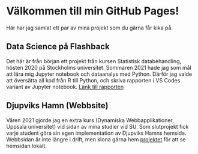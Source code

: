 # Välkommen till min GitHub Pages!

Här har jag samlat ett par av mina projekt som du gärna får kika på.

## Data Science på Flashback

Det här är från början ett projekt från kursen Statistisk databehandling, hösten 2020 på Stockholms universitet. Sommaren 2021 hade jag som mål att lära mig Jupyter notebook och dataanalys med Python. Därför jag valde att översätta all kod från R till Python, och skriva rapporten i VS Codes variant av Jupyter notebook.
[Länk till rapporten](https://github.com/DanielW720/DS_Flashback/blob/main/report.ipynb)

## Djupviks Hamn (Webbsite)

Våren 2021 gjorde jag en extra kurs (Dynamiska Webbapplikationer, Uppsala universitet) vid sidan av mina studier vid SU. Som slutprojekt fick varje student göra sin egen implementation av Djupviks Hamns hemsida. Webbsidan är inte längre i drift, men klona gärna hem [projektet](https://github.com/DanielW720/DjupviksHamn_website) för att se hemsidan lokalt.
